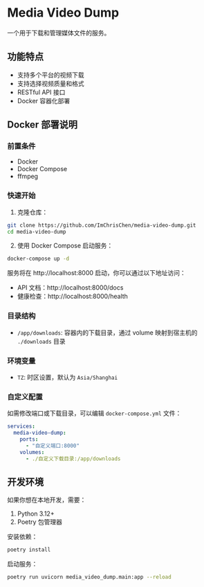 # Media Video Dump

一个用于下载和管理媒体文件的服务。

## 功能特点

- 支持多个平台的视频下载
- 支持选择视频质量和格式
- RESTful API 接口
- Docker 容器化部署

## Docker 部署说明

### 前置条件

- Docker
- Docker Compose
- ffmpeg

### 快速开始

1. 克隆仓库：
```bash
git clone https://github.com/ImChrisChen/media-video-dump.git
cd media-video-dump
```

2. 使用 Docker Compose 启动服务：
```bash
docker-compose up -d
```

服务将在 http://localhost:8000 启动，你可以通过以下地址访问：
- API 文档：http://localhost:8000/docs
- 健康检查：http://localhost:8000/health

### 目录结构

- `/app/downloads`: 容器内的下载目录，通过 volume 映射到宿主机的 `./downloads` 目录

### 环境变量

- `TZ`: 时区设置，默认为 `Asia/Shanghai`

### 自定义配置

如需修改端口或下载目录，可以编辑 `docker-compose.yml` 文件：

```yaml
services:
  media-video-dump:
    ports:
      - "自定义端口:8000"
    volumes:
      - ./自定义下载目录:/app/downloads
```

## 开发环境

如果你想在本地开发，需要：

1. Python 3.12+
2. Poetry 包管理器

安装依赖：
```bash
poetry install
```

启动服务：
```bash
poetry run uvicorn media_video_dump.main:app --reload
```